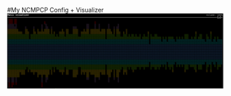 #My NCMPCP Config + Visualizer
![Alt text](https://github.com/BanOpenSource/ncmpcp-config/blob/master/Selection_001.png?raw=true "Visualizer")
